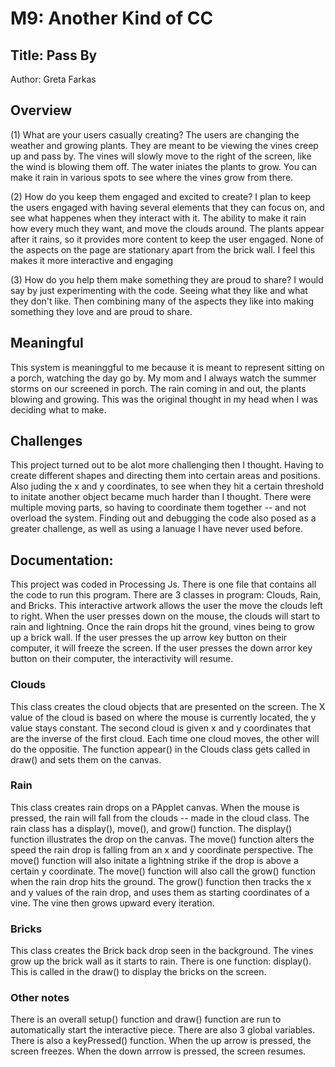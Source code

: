 # M9: Another Kind of CC
## Title: Pass By
Author: Greta Farkas

## Overview
(1) What are your users casually creating?
The users are changing the weather and growing plants. They are meant to be viewing the vines creep up and pass by. The vines will slowly move to the right of the screen, like the wind is blowing them off. The water iniates the plants to grow. You can make it rain in various spots to see where the vines grow from there.

(2) How do you keep them engaged and excited to create?
I plan to keep the users engaged with having several elements that they can focus on, and see what happenes when they interact with it. The ability to make it rain how every much they want, and move the clouds around. The plants appear after it rains, so it provides more content to keep the user engaged. None of the aspects on the page are stationary apart from the brick wall. I feel this makes it more interactive and engaging 

(3) How do you help them make something they are proud to share?
I would say by just experimenting with the code. Seeing what they like and what they don't like. Then combining many of the aspects they like into making something they love and are proud to share.

## Meaningful
This system is meaninggful to me because it is meant to represent sitting on a porch, watching the day go by. My mom and I always watch the summer storms on our screened in porch. The rain coming in and out, the plants blowing and growing. This was the original thought in my head when I was deciding what to make.

## Challenges
This project turned out to be alot more challenging then I thought. Having to create different shapes and directing them into certain areas and positions. Also juding the x and y coordinates, to see when they hit a certain threshold to initate another object became much harder than I thought. There were multiple moving parts, so having to coordinate them together -- and not overload the system. Finding out and debugging the code also posed as a greater challenge, as well as using a lanuage I have never used before.

## Documentation:
This project was coded in Processing Js. There is one file that contains all the code to run this program. There are 3 classes in program: Clouds, Rain, and Bricks. This interactive artwork allows the user the move the clouds left to right. When the user presses down on the mouse, the clouds will start to rain and lightning. Once the rain drops hit the ground, vines being to grow up a brick wall. If the user presses the up arrow key button on their computer, it will freeze the screen. If the user presses the down arror key button on their computer, the interactivity will resume.

### Clouds

This class creates the cloud objects that are presented on the screen. The X value of the cloud is based on where the mouse is currently located, the y value stays constant. The second cloud is given x and y coordinates that are the inverse of the first cloud. Each time one cloud moves, the other will do the oppositie. The function appear() in the Clouds class gets called in draw() and sets them on the canvas.

### Rain

This class creates rain drops on a PApplet canvas. When the mouse is pressed, the rain will fall from the clouds -- made in the cloud class. The rain class has a display(), move(), and grow() function. The display() function illustrates the drop on the canvas. The move() function alters the speed the rain drop is falling from an x and y coordinate perspective. The move() function will also initate a lightning strike if the drop is above a certain y coordinate. The move() function will also call the grow() function when the rain drop hits the ground. The grow() function then tracks the x and y values of the rain drop, and uses them as starting coordinates of a vine. The vine then grows upward every iteration.

### Bricks

This class creates the Brick back drop seen in the background. The vines grow up the brick wall as it starts to rain. There is one function: display(). This is called in the draw() to display the bricks on the screen. 

### Other notes

There is an overall setup() function and draw() function are run to automatically start the interactive piece. There are also 3 global variables. There is also a keyPressed() function. When the up arrow is pressed, the screen freezes. When the down arrrow is pressed, the screen resumes.
